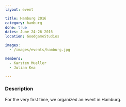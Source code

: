 ```yaml
---
layout: event

title: Hamburg 2016
category: hamburg
done: true
dates: June 24-26 2016
location: GoodgameStudios

images:
  - /images/events/hamburg.jpg

members:
  - Karsten Mueller
  - Julian Kea

---
```


### Description
For the very first time, we organized an event in Hamburg.
